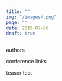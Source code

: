 ```yaml
---
title: ""
img: "/images/.png"
page: ""
date: 2019-07-06
draft: true
---
```

authors

conference
links

teaser test
